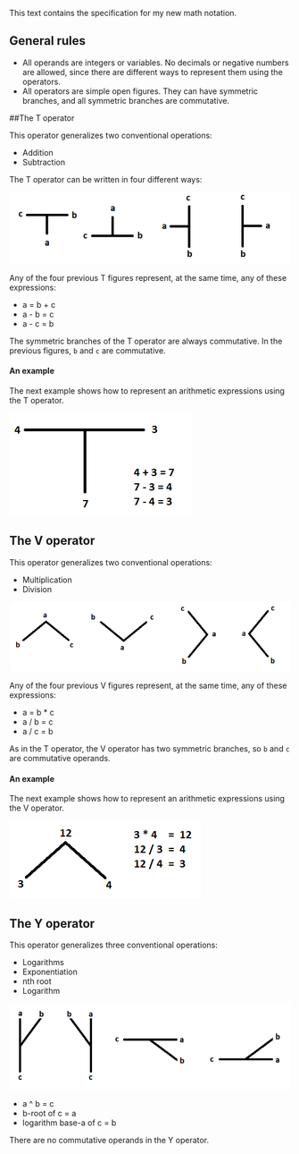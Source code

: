 This text contains the specification for
my new math notation.

## General rules
* All operands are integers or variables. No decimals or
  negative numbers are allowed, since there are different
  ways to represent them using the operators.
* All operators are simple open figures. They can have
  symmetric branches, and all symmetric branches are
  commutative.

##The T operator

This operator generalizes two conventional operations:
* Addition
* Subtraction

The T operator can be written in four different ways:

![T operator](Graphics/T_operator.png)

Any of the four previous T figures represent, at the same time,
any of these expressions:
* a = b + c
* a - b = c
* a - c = b

The symmetric branches of the T operator are always commutative.
In the previous figures, `b` and `c` are commutative.

#### An example

The next example shows how to represent an arithmetic expressions
using the T operator.

![T example](Graphics/T_example.png)



## The V operator

This operator generalizes two conventional operations:
* Multiplication
* Division

![V operator](Graphics/V_operator.png)

Any of the four previous V figures represent, at the same time,
any of these expressions:
* a = b * c
* a / b = c
* a / c = b

As in the T operator, the V operator has two symmetric branches,
so `b` and `c` are commutative operands.

#### An example
The next example shows how to represent an arithmetic expressions
using the V operator.

![V example](Graphics/V_example.png)

## The Y operator
This operator generalizes three conventional operations:
* Logarithms
* Exponentiation
* nth root
* Logarithm

![Y operator](Graphics/Y_operator.png)

* a ^ b = c
* b-root of c = a
* logarithm base-a of c = b

There are no commutative operands in the Y operator.
